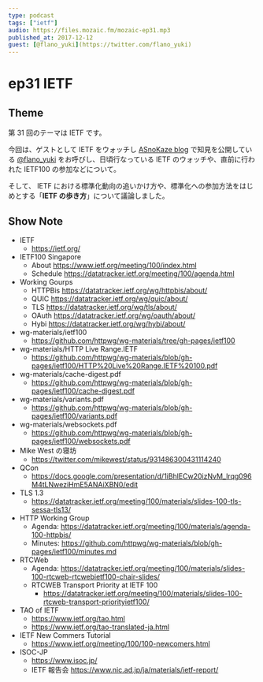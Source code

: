 ```yaml
---
type: podcast
tags: ["ietf"]
audio: https://files.mozaic.fm/mozaic-ep31.mp3
published_at: 2017-12-12
guest: [@flano_yuki](https://twitter.com/flano_yuki)
---
```


# ep31 IETF

## Theme

第 31 回のテーマは IETF です。

今回は、ゲストとして IETF をウォッチし [ASnoKaze blog](http://asnokaze.hatenablog.com/) で知見を公開している [@flano_yuki](https://twitter.com/flano_yuki) をお呼びし、日頃行なっている IETF のウォッチや、直前に行われた IETF100 の参加などについて。

そして、 IETF における標準化動向の追いかけ方や、標準化への参加方法をはじめとする「**IETF の歩き方**」について議論しました。


## Show Note

- IETF
  - https://ietf.org/
- IETF100 Singapore
  - About https://www.ietf.org/meeting/100/index.html
  - Schedule https://datatracker.ietf.org/meeting/100/agenda.html
- Working Gourps
  - HTTPBis https://datatracker.ietf.org/wg/httpbis/about/
  - QUIC https://datatracker.ietf.org/wg/quic/about/
  - TLS https://datatracker.ietf.org/wg/tls/about/
  - OAuth https://datatracker.ietf.org/wg/oauth/about/
  - Hybi https://datatracker.ietf.org/wg/hybi/about/
- wg-materials/ietf100
  - https://github.com/httpwg/wg-materials/tree/gh-pages/ietf100
- wg-materials/HTTP Live Range.IETF
  - https://github.com/httpwg/wg-materials/blob/gh-pages/ietf100/HTTP%20Live%20Range.IETF%20100.pdf
- wg-materials/cache-digest.pdf
  - https://github.com/httpwg/wg-materials/blob/gh-pages/ietf100/cache-digest.pdf
- wg-materials/variants.pdf
  - https://github.com/httpwg/wg-materials/blob/gh-pages/ietf100/variants.pdf
- wg-materials/websockets.pdf
  - https://github.com/httpwg/wg-materials/blob/gh-pages/ietf100/websockets.pdf
- Mike West の寝坊
  - https://twitter.com/mikewest/status/931486300431114240
- QCon
  - https://docs.google.com/presentation/d/1iBhlECw20izNvM_lrqg096M4tLNweziHmE5ANAiXBN0/edit
- TLS 1.3
  - https://datatracker.ietf.org/meeting/100/materials/slides-100-tls-sessa-tls13/
- HTTP Working Group
  - Agenda: https://datatracker.ietf.org/meeting/100/materials/agenda-100-httpbis/
  - Minutes: https://github.com/httpwg/wg-materials/blob/gh-pages/ietf100/minutes.md
- RTCWeb
  - Agenda: https://datatracker.ietf.org/meeting/100/materials/slides-100-rtcweb-rtcwebietf100-chair-slides/
  - RTCWEB Transport Priority at IETF 100
    - https://datatracker.ietf.org/meeting/100/materials/slides-100-rtcweb-transport-priorityietf100/
- TAO of IETF
  - https://www.ietf.org/tao.html
  - https://www.ietf.org/tao-translated-ja.html
- IETF New Commers Tutorial
  - https://www.ietf.org/meeting/100/100-newcomers.html
- ISOC-JP
  - https://www.isoc.jp/
  - IETF 報告会 https://www.nic.ad.jp/ja/materials/ietf-report/